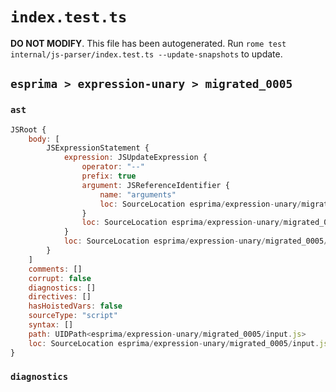 # `index.test.ts`

**DO NOT MODIFY**. This file has been autogenerated. Run `rome test internal/js-parser/index.test.ts --update-snapshots` to update.

## `esprima > expression-unary > migrated_0005`

### `ast`

```javascript
JSRoot {
	body: [
		JSExpressionStatement {
			expression: JSUpdateExpression {
				operator: "--"
				prefix: true
				argument: JSReferenceIdentifier {
					name: "arguments"
					loc: SourceLocation esprima/expression-unary/migrated_0005/input.js 1:2-1:11 (arguments)
				}
				loc: SourceLocation esprima/expression-unary/migrated_0005/input.js 1:0-1:11
			}
			loc: SourceLocation esprima/expression-unary/migrated_0005/input.js 1:0-1:11
		}
	]
	comments: []
	corrupt: false
	diagnostics: []
	directives: []
	hasHoistedVars: false
	sourceType: "script"
	syntax: []
	path: UIDPath<esprima/expression-unary/migrated_0005/input.js>
	loc: SourceLocation esprima/expression-unary/migrated_0005/input.js 1:0-2:0
}
```

### `diagnostics`

```

```
